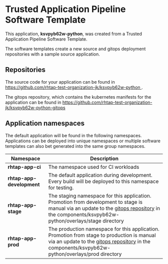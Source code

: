 # Trusted Application Pipeline Software Template

This application, **ksvpyb62w-python**, was created from a Trusted Application Pipeline Software Template.

The software templates create a new source and gitops deployment repositories with a sample source application. 

## Repositories

The source code for your application can be found in [https://github.com/rhtap-test-organization-jk/ksvpyb62w-python ](https://github.com/rhtap-test-organization-jk/ksvpyb62w-python ).
 
The gitops repository, which contains the kubernetes manifests for the application can be found in 
[https://github.com/rhtap-test-organization-jk/ksvpyb62w-python-gitops ](https://github.com/rhtap-test-organization-jk/ksvpyb62w-python-gitops ) 

## Application namespaces 

The default application will be found in the following namespaces. Applications can be deployed into unique namespaces or multiple software templates can also bet generated into the same group namespaces.  

|  Namespace   |  Description   |  
| -------- | -------- |
| **rhtap-app-ci** | The namespace used for CI workloads |
| **rhtap-app-development** | The default application during development. Every build will be deployed to this namespace for testing. |
| **rhtap-app-stage** | The staging namespace for this application. Promotion from development to stage is manual via an update to the [gitops repository](https://github.com/rhtap-test-organization-jk/ksvpyb62w-python-gitops ) in the components/ksvpyb62w-python/overlays/stage directory |
| **rhtap-app-prod** | The production namespace for this application. Promotion from stage to production is manual via an update to the [gitops repository](https://github.com/rhtap-test-organization-jk/ksvpyb62w-python-gitops ) in the components/ksvpyb62w-python/overlays/prod directory |